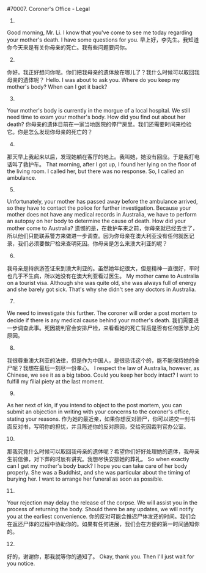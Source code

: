 #70007. Coroner's Office - Legal

1.
Good morning, Mr. Li. I know that you've come to see me today regarding your mother's death. I have some questions for you.
早上好，李先生。我知道你今天来是有关你母亲的死亡。我有些问题要问你。

2.
你好。我正好想问你呢。你们把我母亲的遗体放在哪儿了？我什么时候可以取回我母亲的遗体呢？
Hello. I was about to ask you. Where do you keep my mother's body? When can I get it back?

3.
Your mother's body is currently in the morgue of a local hospital. We still need time to exam your mother's body. How did you find out about her death?
你母亲的遗体目前在一家当地医院的停尸房里。我们还需要时间来检验它。你是怎么发现你母亲的死亡的？

4.
那天早上我起来以后，发现她躺在客厅的地上。我叫她，她没有回应。于是我打电话叫了救护车。
That morning, after I got up, I found her lying on the floor of the living room. I called her, but there was no response. So, I called an ambulance.

5.
Unfortunately, your mother has passed away before the ambulance arrived, so they have to contact the police for further investigation. Because your mother does not have any medical records in Australia, we have to perform an autopsy on her body to determine the cause of death. How did your mother come to Australia?
遗憾的是，在救护车来之前，你母亲就已经去世了，所以他们只能联系警方来做进一步调查。因为你母亲在澳大利亚没有任何就医记录，我们必须要做尸检来查明死因。你母亲是怎么来澳大利亚的呢？

6.
我母亲是持旅游签证来到澳大利亚的。虽然她年纪很大，但是精神一直很好，平时也几乎不生病，所以她没有在澳大利亚看过医生。
My mother came to Australia on a tourist visa. Although she was quite old, she was always full of energy and she barely got sick. That's why she didn't see any doctors in Australia.

7.
We need to investigate this further. The coroner will order a post mortem to decide if there is any medical cause behind your mother's death.
我们需要进一步调查此事。死因裁判官会安排尸检，来看看她的死亡背后是否有任何医学上的原因。

8.
我很尊重澳大利亚的法律，但是作为中国人，是很忌讳这个的，能不能保持她的全尸呢？我想在最后一刻尽一份孝心。
I respect the law of Australia, however, as Chinese, we see it as a big taboo. Could you keep her body intact? I want to fulfill my filial piety at the last moment.

9.
As her next of kin, if you intend to object to the post mortem, you can submit an objection in writing with your concerns to the coroner's office, stating your reasons.
作为她的最近亲，如果你想反对验尸，你可以递交一封书面反对书，写明你的担忧，并且陈述你的反对原因，交给死因裁判官办公室。

10.
那我究竟什么时候可以取回我母亲的遗体呢？希望你们好好处理她的遗体，我母亲生前信佛，对下葬的时辰有讲究。我想尽快安排她的葬礼。
So when exactly can I get my mother's body back? I hope you can take care of her body properly. She was a Buddhist, and she was particular about the timing of burying her. I want to arrange her funeral as soon as possible.

11.
Your rejection may delay the release of the corpse. We will assist you in the process of returning the body. Should there be any updates, we will notify you at the earliest convenience.
你的反对可能会推迟尸体发还的时间。我们会在返还尸体的过程中协助你的。如果有任何进展，我们会在方便的第一时间通知你的。

12.
好的，谢谢你，那我就等你的通知了。
Okay, thank you. Then I'll just wait for you notice.
